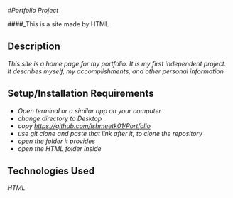 #_Portfolio Project_

####_This is a site made by HTML

## Description

_This site is a home page for my portfolio. It is my first independent project. It describes myself, my accomplishments, and other personal information_

## Setup/Installation Requirements

* _Open terminal or a similar app on your computer_
* _change directory to Desktop_
* _copy https://github.com/ishmeetk01/Portfolio_
* _use git clone and paste that link after it, to clone the repository_
* _open the folder it provides_
* _open the HTML folder inside_

## Technologies Used

_HTML_
